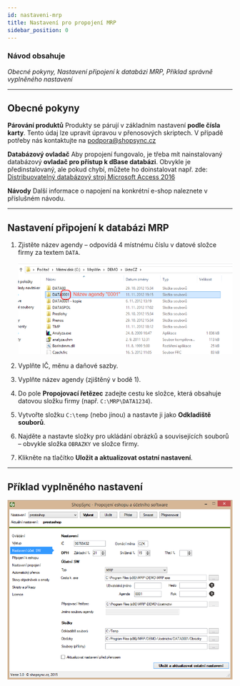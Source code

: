 ```yaml
---
id: nastaveni-mrp
title: Nastavení pro propojení MRP
sidebar_position: 0
---
```

### Návod obsahuje

*Obecné pokyny, Nastavení připojení k databázi MRP, Příklad správně vyplněného nastavení*

---

## Obecné pokyny

**Párování produktů**
Produkty se párují v základním nastavení **podle čísla karty**. Tento údaj lze upravit úpravou v přenosových skriptech.
V případě potřeby nás kontaktujte na [podpora@shopsync.cz](mailto:podpora@shopsync.cz)

**Databázový ovladač**
Aby propojení fungovalo, je třeba mít nainstalovaný databázový **ovladač pro přístup k dBase databázi**.
Obvykle je předinstalovaný, ale pokud chybí, můžete ho doinstalovat např. zde:
[Distribuovatelný databázový stroj Microsoft Access 2016](https://www.microsoft.com/cs-cz/download/details.aspx?id=54920&msockid=010bf52cded26ad13f82e0e9df906b2c)

**Návody**
Další informace o napojení na konkrétní e-shop naleznete v příslušném návodu.

---

## Nastavení připojení k databázi MRP

1. Zjistěte název agendy – odpovídá 4 místnému číslu v datové složce firmy za textem `DATA`.

   ![](assets/20250527_142635_mrp1.png)
2. Vyplňte IČ, měnu a daňové sazby.
3. Vyplňte název agendy (zjištěný v bodě 1).
4. Do pole **Propojovací řetězec** zadejte cestu ke složce, která obsahuje datovou složku firmy (např. `C:\MRP\DATA1234`).
5. Vytvořte složku `C:\temp` (nebo jinou) a nastavte ji jako **Odkladiště souborů**.
6. Najděte a nastavte složky pro ukládání obrázků a souvisejících souborů – obvykle složka `OBRAZKY` ve složce firmy.
7. Klikněte na tlačítko **Uložit a aktualizovat ostatní nastavení**.

---

## Příklad vyplněného nastavení


![](assets/20250527_142647_mrp2.png)
